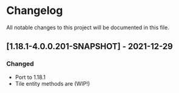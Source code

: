 # Changelog
All notable changes to this project will be documented in this file.

## [1.18.1-4.0.0.201-SNAPSHOT] - 2021-12-29
### Changed
 - Port to 1.18.1
 - Tile entity methods are (WIP!)
